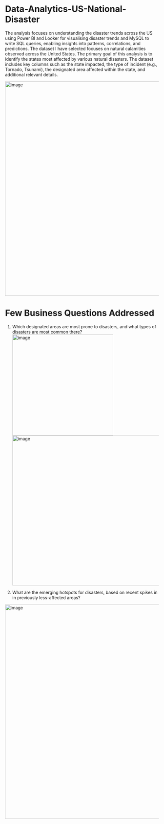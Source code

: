 # Data-Analytics-US-National-Disaster
The analysis focuses on understanding the disaster trends across the US using Power BI and Looker for visualising disaster trends and MySQL to write SQL queries, enabling insights into patterns, correlations, and predictions.
The dataset I have selected focuses on natural calamities observed across the United States. The primary goal of this analysis is to identify the states most affected by various natural disasters. The dataset includes key columns such as the state impacted, the type of incident (e.g., Tornado, Tsunami), the designated area affected within the state, and additional relevant details.

<img width="700" alt="image" src="https://github.com/user-attachments/assets/4b2933f7-d85f-4ced-bbf3-64c197e505ba" />

# Few Business Questions Addressed

1. Which designated areas are most prone to disasters, and what types of disasters are most common there?<img width="330" alt="image" src="https://github.com/user-attachments/assets/42c9c62a-c8f1-4927-aa4f-23a082c0dc8e" /> <img width="490" alt="image" src="https://github.com/user-attachments/assets/0f0778d1-ea60-42c0-84e1-6afedcac2531" />

2. What are the emerging hotspots for disasters, based on recent spikes in in previously less-affected areas?
<img width="700" alt="image" src="https://github.com/user-attachments/assets/14be1a7b-424f-4c30-b772-63d0837734cd" />





